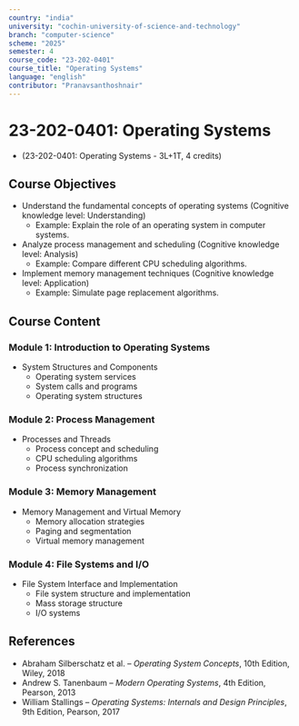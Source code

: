 ```yaml
---
country: "india"
university: "cochin-university-of-science-and-technology"
branch: "computer-science"
scheme: "2025"
semester: 4
course_code: "23-202-0401"
course_title: "Operating Systems"
language: "english"
contributor: "Pranavsanthoshnair"
---
```


# 23-202-0401: Operating Systems
  - (23-202-0401: Operating Systems - 3L+1T, 4 credits)

## Course Objectives

* Understand the fundamental concepts of operating systems (Cognitive knowledge level: Understanding)
    - Example: Explain the role of an operating system in computer systems.
* Analyze process management and scheduling (Cognitive knowledge level: Analysis)
    - Example: Compare different CPU scheduling algorithms.
* Implement memory management techniques (Cognitive knowledge level: Application)
    - Example: Simulate page replacement algorithms.

## Course Content

### Module 1: Introduction to Operating Systems

* System Structures and Components
  - Operating system services
  - System calls and programs
  - Operating system structures

### Module 2: Process Management

* Processes and Threads
  - Process concept and scheduling
  - CPU scheduling algorithms
  - Process synchronization

### Module 3: Memory Management

* Memory Management and Virtual Memory
  - Memory allocation strategies
  - Paging and segmentation
  - Virtual memory management

### Module 4: File Systems and I/O

* File System Interface and Implementation
  - File system structure and implementation
  - Mass storage structure
  - I/O systems

## References
* Abraham Silberschatz et al. – *Operating System Concepts*, 10th Edition, Wiley, 2018
* Andrew S. Tanenbaum – *Modern Operating Systems*, 4th Edition, Pearson, 2013
* William Stallings – *Operating Systems: Internals and Design Principles*, 9th Edition, Pearson, 2017
